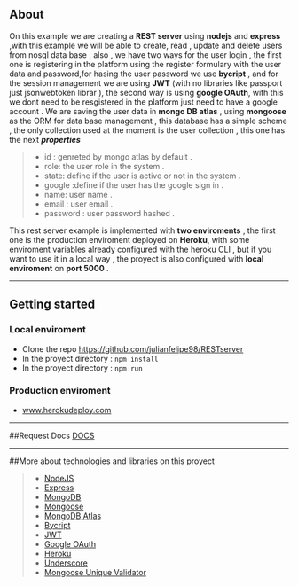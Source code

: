 ## About 
On this example we are creating a **REST server** using **nodejs** and **express** ,with this example we will be able to create, read , update and delete users from nosql data base , also , we have two ways for the user login , the first one is registering in the platform using the register formulary with the user data and password,for hasing the user password we use **bycript** , and for the session management we are using **JWT** (with no libraries like passport just jsonwebtoken librar ), the second way is using **google OAuth**, with this we dont need to be resgistered in the platform just need to have a google account .
We are saving the user data in **mongo DB atlas** , using **mongoose** as the ORM for data base management , this database has a simple scheme , the only collection used at the moment is the user collection , this one has the next ***properties*** 


> - id : genreted by mongo atlas by default .
> - role: the user role in the system .
>- state: define if the user is active or not in the system .
> - google :define if the user has the google sign in .
> - name: user name .
> - email : user email .
> - password : user password hashed .


This rest server example is implemented with **two enviroments** , the first one is the production enviroment deployed on **Heroku**, with some enviroment variables already configured with the heroku CLI , but if you want to use it in a local way , the proyect is also configured with **local enviroment** on **port 5000** . 

---

## Getting started 
### Local enviroment
* Clone the repo https://github.com/julianfelipe98/RESTserver
* In the proyect directory : `npm install`
* In the proyect directory : `npm run`
### Production enviroment
* www.herokudeploy.com

---
##Request Docs
[DOCS](https://documenter.getpostman.com/view/14133981/TVzViw4f)

---

##More about technologies and libraries on this proyect
> - [NodeJS](https://nodejs.org)
> - [Express](https://expressjs.com)
> - [MongoDB](https://www.mongodb.com)
> - [Mongoose](https://mongoosejs.com/)
> - [MongoDB Atlas](https://www.mongodb.com/cloud/atlas)
> - [Bycript](https://www.npmjs.com/package/bcrypt)
> - [JWT](https://jwt.io)
> - [Google OAuth](https://developers.google.com/identity/sign-in/web/sign-in)
> - [Heroku](https://heroku.com)
> - [Underscore](https://underscorejs.org/)
> - [Mongoose Unique Validator](https://www.npmjs.com/package/mongoose-unique-validator)

